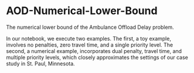 # AOD-Numerical-Lower-Bound
The numerical lower bound of the Ambulance Offload Delay problem.

In our notebook, we execute two examples. The first, a toy example, involves no penalties, zero travel time, and a single priority level. The second, a numerical example, incorporates dual penalty, travel time, and multiple priority levels, which closely approximates the settings of our case study in St. Paul, Minnesota.
